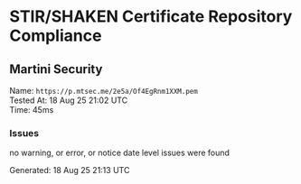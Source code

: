 # STIR/SHAKEN Certificate Repository Compliance

## Martini Security

Name: `https://p.mtsec.me/2e5a/Of4EgRnm1XXM.pem`\
Tested At: 18 Aug 25 21:02 UTC\
Time: 45ms

### Issues

no warning, or error, or notice date level issues were found

Generated: 18 Aug 25 21:13 UTC
